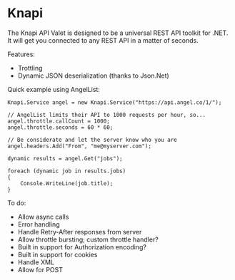 Knapi
=====

The Knapi API Valet is designed to be a universal REST API toolkit for .NET. 
It will get you connected to any REST API in a matter of seconds.

Features:

- Trottling
- Dynamic JSON deserialization (thanks to Json.Net)


Quick example using AngelList:

	Knapi.Service angel = new Knapi.Service("https://api.angel.co/1/");

	// AngelList limits their API to 1000 requests per hour, so...
	angel.throttle.callCount = 1000;
	angel.throttle.seconds = 60 * 60;

	// Be considerate and let the server know who you are
	angel.headers.Add("From", "me@myserver.com");

	dynamic results = angel.Get("jobs");

	foreach (dynamic job in results.jobs)
	{
		Console.WriteLine(job.title);
	}


To do:

- Allow async calls
- Error handling
- Handle Retry-After responses from server
- Allow throttle bursting; custom throttle handler?
- Built in support for Authorization encoding?
- Built in support for cookies
- Handle XML
- Allow for POST

